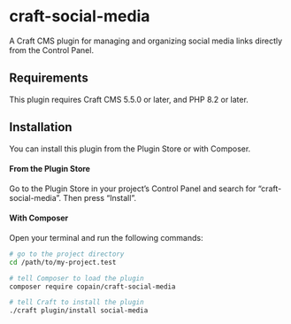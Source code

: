 # craft-social-media

A Craft CMS plugin for managing and organizing social media links directly from the Control Panel.

## Requirements

This plugin requires Craft CMS 5.5.0 or later, and PHP 8.2 or later.

## Installation

You can install this plugin from the Plugin Store or with Composer.

#### From the Plugin Store

Go to the Plugin Store in your project’s Control Panel and search for “craft-social-media”. Then press “Install”.

#### With Composer

Open your terminal and run the following commands:

```bash
# go to the project directory
cd /path/to/my-project.test

# tell Composer to load the plugin
composer require copain/craft-social-media

# tell Craft to install the plugin
./craft plugin/install social-media
```
